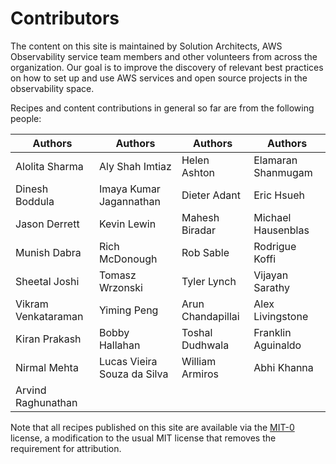 # Contributors

The content on this site is maintained by Solution Architects, AWS Observability service team members and other volunteers from across the organization. Our goal is to improve the discovery of relevant best practices on how to set up and use AWS services and open source projects in the observability space.

Recipes and content contributions in general so far are from the following
people:

| Authors      | Authors                          | Authors               | Authors |
| ----------- | ------------------------------------ |--------------------|---------|
|   Alolita Sharma     |  Aly Shah Imtiaz|Helen Ashton | Elamaran Shanmugam |
 Dinesh Boddula | Imaya Kumar Jagannathan| Dieter Adant|  Eric Hsueh |
 |Jason Derrett|Kevin Lewin|Mahesh Biradar|Michael Hausenblas|
|Munish Dabra|Rich McDonough|Rob Sable|Rodrigue Koffi|
|Sheetal Joshi|Tomasz Wrzonski|Tyler Lynch|Vijayan Sarathy|
|Vikram Venkataraman|Yiming Peng|Arun Chandapillai| Alex Livingstone|
| Kiran Prakash| Bobby Hallahan| Toshal Dudhwala| Franklin Aguinaldo|
| Nirmal Mehta| Lucas Vieira Souza da Silva| William Armiros| Abhi Khanna|
| Arvind Raghunathan|


Note that all recipes published on this site are available via the
[MIT-0][mit0] license, a modification to the usual MIT license
that removes the requirement for attribution.

[mit0]: https://github.com/aws/mit-0
